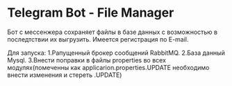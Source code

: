 # Telegram Bot - File Manager

Бот с мессенжера сохраняет файлы в базе данных 
с возможностью в последтствии их выгрузить.
Имеется регистрация по E-mail.

Для запуска:
1.Pапущенный брокер сообщений RabbitMQ.
2.База данный Mysql.
3.Внести поправки в файлы properties во всех модулях(помеченны как applicarion.properties.UPDATE необходимо внести изменения и стереть .UPDATE)
